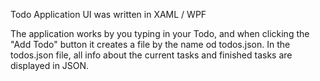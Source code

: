 Todo Application UI was written in XAML / WPF

The application works by you typing in your Todo, and when clicking the "Add Todo" button it creates a file by the name od todos.json.
In the todos.json file, all info about the current tasks and finished tasks are displayed in JSON.

